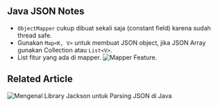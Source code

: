 ## Java JSON Notes

* `ObjectMapper` cukup dibuat sekali saja (constant field) karena sudah thread safe.
* Gunakan `Map<K, V>` untuk membuat JSON object, jika JSON Array gunakan Collection atau `List<V>`.
* List fitur yang ada di mapper. ![Mapper Feature](https://github.com/FasterXML/jackson-databind/wiki/Mapper-Features).

## Related Article
![Mengenal Library Jackson untuk Parsing JSON di Java](https://ichwansholihin.medium.com/mengenal-library-jackson-untuk-parsing-json-di-java-17cbc1749785)
